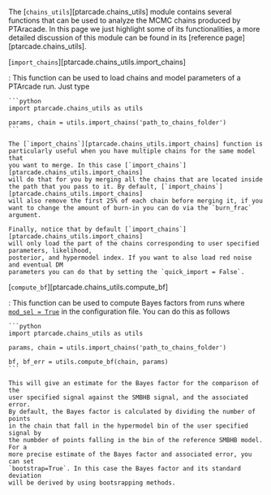 The [`chains_utils`][ptarcade.chains_utils] module contains several functions 
that can be used to analyze the MCMC chains produced by PTAracade. In this page
we just highlight some of its functionalities, a more detailed discussion of 
this module can be found in its [reference page][ptarcade.chains_utils].

[`import_chains`][ptarcade.chains_utils.import_chains]

:   This function can be used to load chains and model parameters of a PTArcade 
    run. Just type 

    ```python
    import ptarcade.chains_utils as utils

    params, chain = utils.import_chains('path_to_chains_folder')
    ```

    The [`import_chains`][ptarcade.chains_utils.import_chains] function is 
    particularly useful when you have multiple chains for the same model that 
    you want to merge. In this case [`import_chains`][ptarcade.chains_utils.import_chains]
    will do that for you by merging all the chains that are located inside
    the path that you pass to it. By default, [`import_chains`][ptarcade.chains_utils.import_chains]
    will also remove the first 25% of each chain before merging it, if you
    want to change the amount of burn-in you can do via the `burn_frac` argument. 

    Finally, notice that by default [`import_chains`][ptarcade.chains_utils.import_chains]
    will only load the part of the chains corresponding to user specified parameters, likelihood,
    posterior, and hypermodel index. If you want to also load red noise and eventual DM
    parameters you can do that by setting the `quick_import = False`. 
    


[`compute_bf`][ptarcade.chains_utils.compute_bf]

:   This function can be used to compute Bayes factors from runs where [`mod_sel = True`][mod_sel]
    in the configuration file. You can do this as follows

    ```python
    import ptarcade.chains_utils as utils

    params, chain = utils.import_chains('path_to_chains_folder')

    bf, bf_err = utils.compute_bf(chain, params)
    ```

    This will give an estimate for the Bayes factor for the comparison of the
    user specified signal against the SMBHB signal, and the associated error. 
    By default, the Bayes factor is calculated by dividing the number of points
    in the chain that fall in the hypermodel bin of the user specified signal by
    the numbder of points falling in the bin of the reference SMBHB model. For a 
    more precise estimate of the Bayes factor and associated error, you can set
    `bootstrap=True`. In this case the Bayes factor and its standard deviation
    will be derived by using bootsrapping methods.

[out]: ../outputs.md
[import]: ptarcade.chains_utils.import_chains
[mod_sel]: ../inputs/config.md#+config.mod_sel
